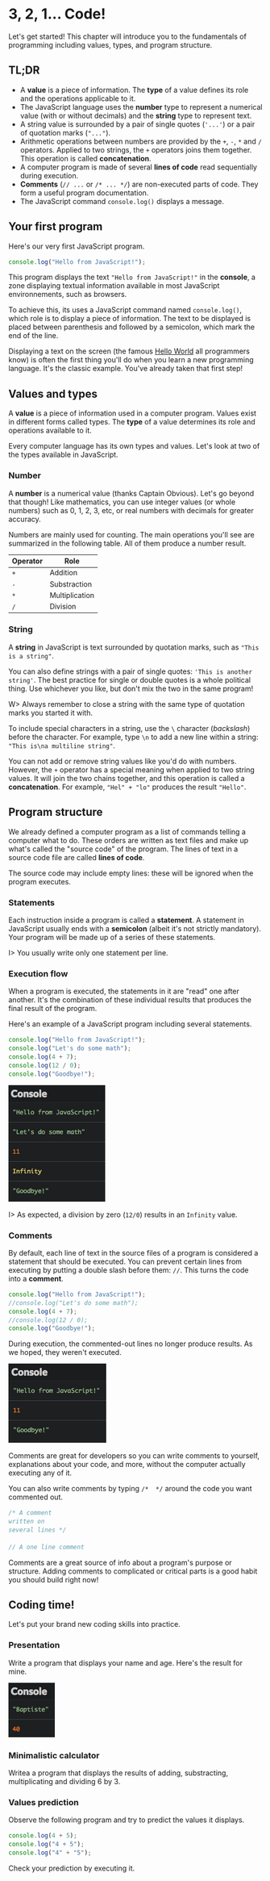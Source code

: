 # 3, 2, 1... Code!

Let's get started! This chapter will introduce you to the fundamentals of programming including values, types, and program structure.

## TL;DR

* A **value** is a piece of information. The **type** of a value defines its role and the operations applicable to it.
* The JavaScript language uses the **number** type to represent a numerical value (with or without decimals) and the **string** type to represent text.
* A string value is surrounded by a pair of single quotes (`'...'`) or a pair of quotation marks (`"..."`).
* Arithmetic operations between numbers are provided by the `+`, `-`, `*` and `/` operators. Applied to two strings, the `+` operators joins them together. This operation is called **concatenation**.
* A computer program is made of several **lines of code** read sequentially during execution.
* **Comments** (`// ...` or `/* ... */`) are non-executed parts of code. They form a useful program documentation.
* The JavaScript command `console.log()` displays a message.

## Your first program

Here's our very first JavaScript program.

```javascript
console.log("Hello from JavaScript!");
```

This program displays the text `"Hello from JavaScript!"` in the **console**, a zone displaying textual information available in most JavaScript environnements, such as browsers.

To achieve this, its uses a JavaScript command named `console.log()`, which role is to display a piece of information. The text to be displayed is placed between parenthesis and followed by a semicolon, which mark the end of the line.

Displaying a text on the screen (the famous [Hello World](https://en.wikipedia.org/wiki/Hello_world) all programmers know) is often the first thing you'll do when you learn a new programming language. It's the classic example. You've already taken that first step!

## Values and types

A **value** is a piece of information used in a computer program. Values exist in different forms called types. The **type** of a value determines its role and operations available to it.

Every computer language has its own types and values. Let's look at two of the types available in JavaScript.

### Number

A **number** is a numerical value (thanks Captain Obvious). Let's go beyond that though! Like mathematics, you can use integer values (or whole numbers) such as 0, 1, 2, 3, etc, or real numbers with decimals for greater accuracy.

Numbers are mainly used for counting. The main operations you'll see are summarized in the following table. All of them produce a number result.

|Operator|Role|
|---------|----|
|`+`|Addition|
|`-`|Substraction|
|`*`|Multiplication|
|`/`|Division|

### String

A **string** in JavaScript is text surrounded by quotation marks, such as `"This is a string"`.

You can also define strings with a pair of single quotes: `'This is another string'`. The best practice for single or double quotes is a whole political thing. Use whichever you like, but don't mix the two in the same program!

W> Always remember to close a string with the same type of quotation marks you started it with.

To include special characters in a string, use the `\` character (*backslash*) before the character. For example, type `\n` to add a new line within a string: `"This is\na multiline string"`.

You can not add or remove string values like you'd do with numbers. However, the `+` operator has a special meaning when applied to two string values. It will join the two chains together, and this operation is called a **concatenation**. For example, `"Hel" + "lo"` produces the result `"Hello"`.

## Program structure

We already defined a computer program as a list of commands telling a computer what to do. These orders are written as text files and make up what's called the "source code" of the program. The lines of text in a source code file are called **lines of code**.

The source code may include empty lines: these will be ignored when the program executes.

### Statements

Each instruction inside a program is called a **statement**. A statement in JavaScript usually ends with a **semicolon** (albeit it's not strictly mandatory). Your program will be made up of a series of these statements.

I> You usually write only one statement per line.

### Execution flow

When a program is executed, the statements in it are "read" one after another. It's the combination of these individual results that produces the final result of the program.

Here's an example of a JavaScript program including several statements.

```js
console.log("Hello from JavaScript!");
console.log("Let's do some math");
console.log(4 + 7);
console.log(12 / 0);
console.log("Goodbye!");
```

![Execution result](images/chapter01-01.png)

I> As expected, a division by zero (`12/0`) results in an `Infinity` value.

### Comments

By default, each line of text in the source files of a program is considered a statement that should be executed. You can prevent certain lines from executing by putting a double slash before them: `//`. This turns the code into a **comment**.

```js
console.log("Hello from JavaScript!");
//console.log("Let's do some math");
console.log(4 + 7);
//console.log(12 / 0);
console.log("Goodbye!");
```

During execution, the commented-out lines no longer produce results. As we hoped, they weren't executed.

![Execution result](images/chapter01-02.png)

Comments are great for developers so you can write comments to yourself, explanations about your code, and more, without the computer actually executing any of it.

You can also write comments by typing `/*  */` around the code you want commented out.

```js
/* A comment
written on
several lines */

// A one line comment
```

Comments are a great source of info about a program's purpose or structure. Adding comments to complicated or critical parts is a good habit you should build right now!

## Coding time!

Let's put your brand new coding skills into practice.

### Presentation

Write a program that displays your name and age. Here's the result for mine.

![](images/chapter01-03.png)

### Minimalistic calculator

Writea a program that displays the results of adding, substracting, multiplicating and dividing 6 by 3.

### Values prediction

Observe the following program and try to predict the values it displays.

```js
console.log(4 + 5);
console.log("4 + 5");
console.log("4" + "5");
```

Check your prediction by executing it.
